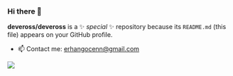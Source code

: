 ### Hi there 👋


**deveross/deveross** is a ✨ _special_ ✨ repository because its `README.md` (this file) appears on your GitHub profile.


- 📫 Contact me: erhangocenn@gmail.com


<img src="https://github-readme-stats.vercel.app/api?username=deveross&&show_icons=true&title_color=ffffff&icon_color=bb2acf&text_color=daf7dc&bg_color=151515">
